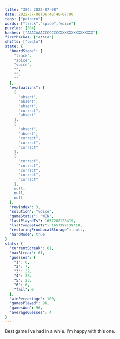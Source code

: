 ```yaml
---
title: "384: 2022-07-08"
date: 2022-07-08T06:48:48-07:00
tags: ["pattern"]
words: ["track","spice","voice"]
puzzles: [384]
hashes: ["AAACAAACCCCCCCCXXXXXXXXXXXXXXX"]
firsthashes: ["AAACA"]
shifts: ["bvqlo"]
state: {
  "boardState": [
    "track",
    "spice",
    "voice",
    "",
    "",
    ""
  ],
  "evaluations": [
    [
      "absent",
      "absent",
      "absent",
      "correct",
      "absent"
    ],
    [
      "absent",
      "absent",
      "correct",
      "correct",
      "correct"
    ],
    [
      "correct",
      "correct",
      "correct",
      "correct",
      "correct"
    ],
    null,
    null,
    null
  ],
  "rowIndex": 3,
  "solution": "voice",
  "gameStatus": "WIN",
  "lastPlayedTs": 1657288128419,
  "lastCompletedTs": 1657288128419,
  "restoringFromLocalStorage": null,
  "hardMode": true
}
stats: {
  "currentStreak": 61,
  "maxStreak": 61,
  "guesses": {
    "1": 0,
    "2": 7,
    "3": 22,
    "4": 38,
    "5": 23,
    "6": 6,
    "fail": 0
  },
  "winPercentage": 100,
  "gamesPlayed": 96,
  "gamesWon": 96,
  "averageGuesses": 4
}
---
```


<!-- more -->
Best game I've had in a while. I'm happy with this one.
